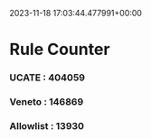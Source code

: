 2023-11-18 17:03:44.477991+00:00
# Rule Counter 
 ### UCATE : 404059

 ### Veneto : 146869

 ### Allowlist : 13930